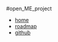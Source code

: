 #open_ME_project
* [home](home)
* [roadmap](roadmap)
* [github](https://github.com/dmalawey/openME)
